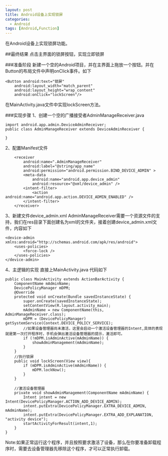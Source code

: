 ```yaml
---
layout: post
title: Android设备上实现锁屏
categories:
  - Android
tags: [Android,Function]
---
```

在Android设备上实现锁屏功能。

##最终结果
点击主界面的锁屏按钮，实现立即锁屏

###准备阶段
新建一个空的Android项目，并在主界面上拖放一个按钮。并在Button的布局文件中声明onClick事件。如下
    
    <Button android:text="锁屏"
        android:layout_width="match_parent"
        android:layout_height="wrap_content"
        android:onClick="lockScreen"/>    

在MainActivity.java文件中实现lockScreen方法。

###实现步骤
1、创建一个空的广播接受者AdminManageReceiver.java
    
    import android.app.admin.DeviceAdminReceiver;
    public class AdminManageReceiver extends DeviceAdminReceiver {
        
    }

2、配置Manifest文件

        <receiver
            android:name=".AdminManageReceiver"
            android:label="@string/app_name"
            android:permission="android.permission.BIND_DEVICE_ADMIN" >
            <meta-data
                android:name="android.app.device_admin"
                android:resource="@xml/device_admin" />
            <intent-filter>
                <action android:name="android.app.action.DEVICE_ADMIN_ENABLED" />
            </intent-filter>
        </receiver>
    

3、新建文件device_admin.xml
AdminManageReceiver需要一个资源文件的支持，我们在res目录下面创建名为xml的文件夹，接着创建device_admin.xml文件，内容如下
    
    <device-admin xmlns:android="http://schemas.android.com/apk/res/android">
        <uses-policies>
            <force-lock />
        </uses-policies>
    </device-admin>

4、主逻辑的实现
    直接上MainActivity.java 代码如下

    public class MainActivity extends ActionBarActivity {
        ComponentName mAdminName;
        DevicePolicyManager mDPM;
        @Override
        protected void onCreate(Bundle savedInstanceState) {
            super.onCreate(savedInstanceState);
            setContentView(R.layout.activity_main);
            mAdminName = new ComponentName(this, AdminManageReceiver.class);
            mDPM = (DevicePolicyManager) getSystemService(Context.DEVICE_POLICY_SERVICE);
            //如果设备管理器尚未激活，这里会启动一个激活设备管理器的Intent,具体的表现就是第一次打开程序时，手机会弹出激活设备管理器的提示，激活即可。
            if (!mDPM.isAdminActive(mAdminName)) {
                showAdminManagement(mAdminName);
            }
        }
        //执行锁屏
        public void lockScreen(View view){
            if (mDPM.isAdminActive(mAdminName)) {
                mDPM.lockNow();
            }
        }
        
        //激活设备管理器
        private void showAdminManagement(ComponentName mAdminName) {
            Intent intent = new Intent(DevicePolicyManager.ACTION_ADD_DEVICE_ADMIN);
            intent.putExtra(DevicePolicyManager.EXTRA_DEVICE_ADMIN, mAdminName);
            intent.putExtra(DevicePolicyManager.EXTRA_ADD_EXPLANATION, "activity device");
            startActivityForResult(intent,1);
        }
    }


Note:如果正常运行这个程序，并且按照要求激活了设备，那么在你要准备卸载程序时，需要去设备管理器先移除这个程序，才可以正常执行卸载。